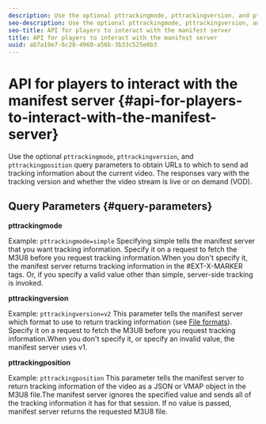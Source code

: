 ```yaml
---
description: Use the optional pttrackingmode, pttrackingversion, and pttrackingposition query parameters to obtain URLs to which to send ad tracking information about the current video. The responses vary with the tracking version and whether the video stream is live or on demand (VOD).
seo-description: Use the optional pttrackingmode, pttrackingversion, and pttrackingposition query parameters to obtain URLs to which to send ad tracking information about the current video. The responses vary with the tracking version and whether the video stream is live or on demand (VOD).
seo-title: API for players to interact with the manifest server
title: API for players to interact with the manifest server
uuid: ab7a19e7-6c28-4960-a56b-3b33c525e6b3
---
```


# API for players to interact with the manifest server {#api-for-players-to-interact-with-the-manifest-server}

Use the optional `pttrackingmode`, `pttrackingversion`, and `pttrackingposition` query parameters to obtain URLs to which to send ad tracking information about the current video. The responses vary with the tracking version and whether the video stream is live or on demand (VOD).

## Query Parameters {#query-parameters}

**pttrackingmode**

Example: `pttrackingmode=simple`
Specifying simple tells the manifest server that you want tracking information.
Specify it on a request to fetch the M3U8 before you request tracking information.When you don't specify it, the manifest server returns tracking information in the #EXT-X-MARKER tags.
Or, if you specify a valid value other than simple, server-side tracking is invoked.

**pttrackingversion**

Example: `pttrackingversion=v2`
This parameter tells the manifest server which format to use to return tracking information (see [File formats](/help/primetime-ad-insertion/~old-msapi-topics/ms-list-file-formats/ms-api-file-formats.md)).
Specify it on a request to fetch the M3U8 before you request tracking information.When you don't specify it, or specify an invalid value, the manifest server uses v1.

**pttrackingposition**

Example: `pttrackingposition`
This parameter tells the manifest server to return tracking information of the video as a JSON or VMAP object in the M3U8 file.The manifest server ignores the specified value and sends all of the tracking information it has for that session. If no value is passed, manifest server returns the requested M3U8 file.
